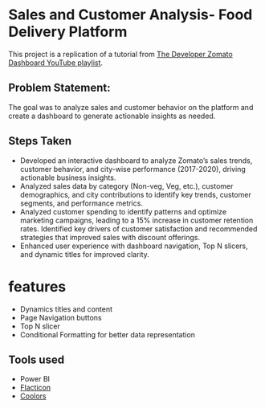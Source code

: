 # Sales and Customer Analysis- Food Delivery Platform
This project is a replication of a tutorial from [The Developer Zomato Dashboard YouTube playlist](https://www.youtube.com/playlist?list=PLVOfSd1Syc0F1znuGJJb1lmQm7ff3BLxh).

## Problem Statement:
The goal was to analyze sales and customer behavior on the platform and create a dashboard to generate actionable insights as needed.

## Steps Taken
  *	Developed an interactive dashboard to analyze Zomato’s sales trends, customer behavior, and city-wise performance (2017-2020), driving actionable business insights.
  *	Analyzed sales data by category (Non-veg, Veg, etc.), customer demographics, and city contributions to identify key trends, customer segments, and performance metrics.
  *	Analyzed customer spending to identify patterns and optimize marketing campaigns, leading to a 15% increase in customer retention rates. Identified key drivers of customer satisfaction and recommended strategies that improved sales with discount offerings.
  *	Enhanced user experience with dashboard navigation, Top N slicers, and dynamic titles for improved clarity.
# features
 * Dynamics titles and content
 * Page Navigation buttons
 * Top N slicer
 * Conditional Formatting for better data representation
## Tools used
  * Power BI
  * [Flacticon](https://www.flaticon.com/)
  * [Coolors](https://coolors.co/palettes/trending)
